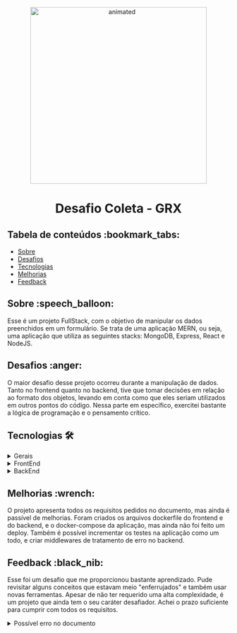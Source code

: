 
<p align="center">
  <img src="https://user-images.githubusercontent.com/85764731/166106858-11ee5567-85e0-49d4-bcb8-51c84886fbeb.gif" alt="animated" width="400" />
</p>
<h1 align="center"> Desafio Coleta - GRX</h1>

<h2> Tabela de conteúdos :bookmark_tabs:  </h2>

   * [Sobre](#sobre)
   * [Desafios](#desafios)
   * [Tecnologias](#tecnologias)
   * [Melhorias](#melhorias)
   * [Feedback](#feedback)

<h2 id="sobre"> Sobre :speech_balloon: </h2>
Esse é um projeto FullStack, com o objetivo de manipular os dados preenchidos em um formulário. Se trata de uma aplicação MERN, ou seja, uma aplicação que utiliza as seguintes stacks: MongoDB, Express, React e NodeJS.

<h2 id="desafios"> Desafios :anger: </h2> 
O maior desafio desse projeto ocorreu durante a manipulação de dados. Tanto no frontend quanto no backend, tive que tomar decisões em relação ao formato dos objetos, levando em conta como que eles seriam utilizados em outros pontos do código. Nessa parte em específico, exercitei bastante a lógica de programação e o pensamento crítico.

<h2 id="tecnologias"> Tecnologias 🛠 </h2>

<details>
  <summary> Gerais </summary>
    <ul> 
      <li><a href="https://eslint.org/"> ESLint </a></li>
      <li><a href="https://www.docker.com/"> Docker </a></li>
      <li><a href="https://www.typescriptlang.org/"> TypeScript </a></li>
    </ul>
</details>

<details>
  <summary> FrontEnd </summary>
    <ul> 
      <li><a href="https://pt-br.reactjs.org/"> React </a></li>
      <li><a href="https://testing-library.com/docs/react-testing-library/intro/"> React Testing Library </a></li>
      <li><a href="https://react-hook-form.com/"> React Hook Form</a></li>
      <li><a href="https://axios-http.com/docs/intro">Axios</a></li>
    </ul>
</details>

<details>
  <summary> BackEnd </summary>
    <ul> 
      <li><a href="https://nodejs.org/en/">Node.js</a></li>
      <li><a href="https://expressjs.com/pt-br/">Express</a></li>
      <li><a href="https://www.mongodb.com/docs/"> MongoDB</a></li>
      <li><a href="https://mongoosejs.com/docs/api.html">Mongoose</a></li>
    </ul>
</details>

<h2 id="melhorias"> Melhorias :wrench: </h2>
O projeto apresenta todos os requisitos pedidos no documento, mas ainda é passível de melhorias. Foram criados os arquivos dockerfile do frontend e do backend, e o docker-compose da aplicação, mas ainda não foi feito um deploy. Também é possível incrementar os testes na aplicação como um todo, e criar middlewares de tratamento de erro no backend.

<h2 id="feedback"> Feedback :black_nib: </h2>
<p> Esse foi um desafio que me proporcionou bastante aprendizado. Pude revisitar alguns conceitos que estavam meio "enferrujados" e também usar novas ferramentas. Apesar de não ter requerido uma alta complexidade, é um projeto que ainda tem o seu caráter desafiador. Achei o prazo suficiente para cumprir com todos os requisitos.</p>


<details>
  <summary> Possível erro no documento</summary>
  
  <p>Regras de negócio:</p>
  <img src="https://user-images.githubusercontent.com/85764731/166719666-b632f201-9d9b-446f-825f-084e7d6696d3.png" width="800" />
  <p>Na seção das regras de validação, está explícito que não é preciso nenhuma regra, apenas armazenar o valor da pergunta.</p>
  
  <p>Exemplo de JSON:</p>
  <img src="https://user-images.githubusercontent.com/85764731/166720077-908f77f8-bca1-43e8-97cf-34d9f895780d.png" width="800" />
  
  
  <p>No exemplo da imagem, as três primeiras perguntas são afirmativas, logo, a chave "QuantidadePositiva" deveria ter o valor "3" e não "4".</p>
  
 

</details>

